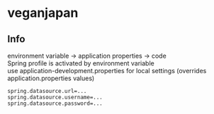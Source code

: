 # veganjapan

## Info
environment variable -> application properties -> code  
Spring profile is activated by environment variable  
use application-development.properties for local settings (overrides application.properties values)
```
spring.datasource.url=...
spring.datasource.username=...
spring.datasource.password=...
```
